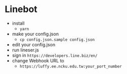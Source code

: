 # Linebot
  * install
    * `yarn`
  * make your config.json
    * `cp config.json.sample config.json`
  * edit your config.json
  * run lineser.js
  * sign in `https://developers.line.biz/en/`
  * change Webhook URL to 
    * `https://luffy.ee.ncku.edu.tw:your_port_number`
